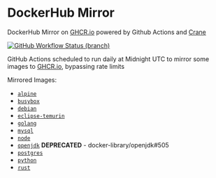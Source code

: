 # DockerHub Mirror

DockerHub Mirror on [GHCR.io](https://ghcr.io) powered by Github Actions and [Crane](https://github.com/google/go-containerregistry/tree/main/cmd/crane)

[![GitHub Workflow Status (branch)][github-actions-badge]][github-actions-link]

GitHub Actions scheduled to run daily at Midnight UTC to mirror some images to [GHCR.io](https://ghcr.io), bypassing rate limits

Mirrored Images:

* [`alpine`](https://ghcr.io/rblaine95/alpine)
* [`busybox`](https://ghcr.io/rblaine95/busybox)
* [`debian`](https://ghcr.io/rblaine95/debian)
* [`eclipse-temurin`](https://ghcr.io/rblaine95/eclipse-temurin)
* [`golang`](https://ghcr.io/rblaine95/golang)
* [`mysql`](https://ghcr.io/rblaine95/mysql)
* [`node`](https://ghcr.io/rblaine95/node)
* [`openjdk`](https://ghcr.io/rblaine95/openjdk) **DEPRECATED** - docker-library/openjdk#505
* [`postgres`](https://ghcr.io/rblaine95/postgres)
* [`python`](https://ghcr.io/rblaine95/python)
* [`rust`](https://ghcr.io/rblaine95/rust)

[github-actions-badge]: https://img.shields.io/github/actions/workflow/status/rblaine95/dockerhub-mirror/mirror.yml?branch=master "Github Workflow Status (master)"
[github-actions-link]: https://github.com/rblaine95/dockerhub-mirror/actions?query=workflow%3AMirror%20Dockerhub
